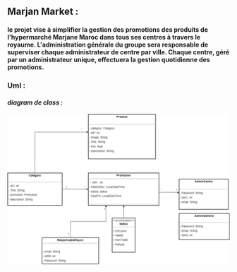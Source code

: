 ## Marjan Market :
#### le projet vise à simplifier la gestion des promotions des produits de l'hypermarché Marjane Maroc dans tous ses centres à travers le royaume. L'administration générale du groupe sera responsable de superviser chaque administrateur de centre par ville. Chaque centre, géré par un administrateur unique, effectuera la gestion quotidienne des promotions.
### Uml : 
#### _diagram de class :_
![class diagram](./src/main/resources/marjan2.drawio.png)
